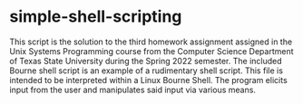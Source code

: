 # simple-shell-scripting
This script is the solution to the third homework assignment assigned in the Unix Systems Programming course from the Computer Science Department of Texas State University during the Spring 2022 semester. The included Bourne shell script is an example of a rudimentary shell script. This file is intended to be interpreted within a Linux Bourne Shell. The program elicits input from the user and manipulates said input via various means.
